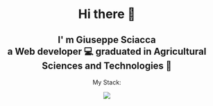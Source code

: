 <h1 align="center">Hi there 👋</h1>

<h2 align="center"> I' m Giuseppe Sciacca <br> a Web developer 💻 graduated in Agricultural Sciences and Technologies 🌱</h2>

<p align="center">My Stack:</p>
<p align="center">
  <a href="https://skillicons.dev">
    <img src="https://skillicons.dev/icons?i=bootstrap,javascript,ts,vue,react,jest,vite,mysql,php,laravel,java,spring">
  </a>
</p>
